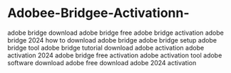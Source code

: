 # Adobee-Bridgee-Activationn-
 adobe bridge download adobe bridge free adobe bridge activation adobe bridge 2024 how to download adobe bridge adobe bridge setup adobe bridge tool adobe bridge tutorial download adobe activation adobe activation 2024 adobe bridge free activation adobe activation tool adobe software download adobe free download adobe 2024 activation
